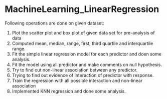 # MachineLearning_LinearRegression
Following operations are done on given dataset:
  1. Plot the scatter plot and box plot of given data set for pre-analysis of data
  2. Computed mean, median, range, first, third quartile and interquartile range.
  3. Fit the simple linear regression model for each predictor and doen some analysis.
  4. Fit the model using all predictor and make comments on null hypothesis.
  5. Try to find out non-linear association between any predictor.
  6. Trying to find out evidence of interaction of predictor with response.
  7. Train the regression with all possible interaction and non-linear association
  8. Implemented KNN regression and done some analysis.
